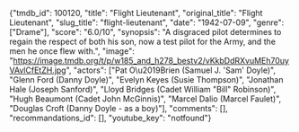 {"tmdb_id": 100120, "title": "Flight Lieutenant", "original_title": "Flight Lieutenant", "slug_title": "flight-lieutenant", "date": "1942-07-09", "genre": ["Drame"], "score": "6.0/10", "synopsis": "A disgraced pilot determines to regain the respect of both his son, now a test pilot for the Army, and the men he once flew with.", "image": "https://image.tmdb.org/t/p/w185_and_h278_bestv2/vKkbDdRXvuMEh70uyVAvlCfEtZH.jpg", "actors": ["Pat O\u2019Brien (Samuel J. 'Sam' Doyle)", "Glenn Ford (Danny Doyle)", "Evelyn Keyes (Susie Thompson)", "Jonathan Hale (Joseph Sanford)", "Lloyd Bridges (Cadet William \"Bill\" Robinson)", "Hugh Beaumont (Cadet John McGinnis)", "Marcel Dalio (Marcel Faulet)", "Douglas Croft (Danny Doyle - as a boy)"], "comments": [], "recommandations_id": [], "youtube_key": "notfound"}